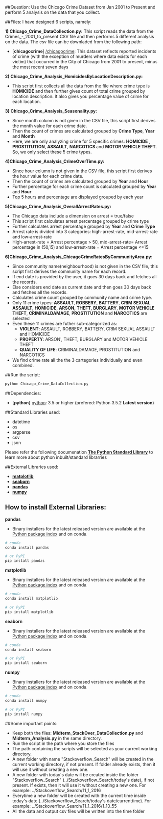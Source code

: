 ##Question:
Use the Chicago Crime Dataset from Jan 2001 to Present and perform 5 analysis on the data that you collect.

##Files: 
I have designed 6 scripts, namely:

**1) Chicago_Crime_DataCollection.py:**
This script reads the data from the Crimes_-_2001_to_present CSV file and then performs 5 different analysis on the data. 
The csv file can be downladed from the following path: 
* [**chicagocrime**] [/chicagocrime]: This dataset reflects reported incidents of crime (with the exception of murders where data exists for each victim) that occurred in the City of Chicago from 2001 to present, minus the most recent seven days

**2) Chicago_Crime_Analysis_HomicidesByLocationDescription.py:**
- This script first collects all the data from the file where crime type is **HOMICIDE** and then further gives count of total crime grouped by location description. It also gives you percentage value of crime for each location.

**3) Chicago_Crime_Analysis_Seasonality.py:**
- Since month column is not given in the CSV file, this script first derives the month value for each crime date. 
- Then the count of crimes are calculated grouped by **Crime Type**, **Year** and **Month**
- Here, we are only analyzing crime for 5 specific crimes: **HOMICIDE** , **PROSTITUTION**, **ASSAULT**, **NARCOTICS** and **MOTOR VEHICLE THEFT**. So, we only select these 5 crime types.

**4)Chicago_Crime_Analysis_CrimeOverTime.py:**
- Since hour column is not given in the CSV file, this script first derives the hour value for each crime date.
- Then the count of crimes are calculated grouped by **Year** and **Hour**
- Further percentage for each crime count is calculated grouped by **Year** and **Hour**
- Top 5 hours and percentage are displayed grouped by each year

**5)Chicago_Crime_Analysis_OverallArrestRates.py:**
- The Chicago data include a dimension on arrest = true/false
- This script first calculates arrest percentage grouped by crime type
- Further calculates arrest percentage grouped by **Year** and **Crime Type**
- Arrest rate is divided into 3 categories: high-arrest-rate, mid-arrest-rate and low-arrest-rate
- High-arrest-rate = Arrest percentage > 50, mid-arrest-rate=  Arrest percentage in (50,15) and low-arrest-rate = Arrest percentage <=15

**6)Chicago_Crime_Analysis_ChicagoCrimeRatesByCommunityArea.py:**
- Since community name(neighbourhood) is not given in the CSV file, this script first derives the community name for each record. 
- If end date is provided by the user, it goes 30 days back and fetches all the records. 
- Else considers end date as current date and then goes 30 days back and fetches all the records.
- Calculates crime count grouped by community name and crime type.
- Only 11 crime types: **ASSAULT**, **ROBBERY**, **BATTERY**, **CRIM SEXUAL ASSAULT**, **HOMICIDE**, **ARSON**, **THEFT**, **BURGLARY**, **MOTOR VEHICLE THEFT**, **CRIMINALDAMAGE**, **PROSTITUTION** and **NARCOTICS** are selected
- Even these 11 crimes are futher sub-categorized as:
	- **VIOLENT**: ASSAULT, ROBBERY, BATTERY, CRIM SEXUAL ASSAULT and HOMICIDE 
	- **PROPERTY**:  ARSON', THEFT, BURGLARY and MOTOR VEHICLE THEFT
	- **QUALITY OF LIFE**: CRIMINALDAMAGE, PROSTITUTION and NARCOTICS
- We find crime rate all the the 3 cartegories individually and even combined.


[/chicagocrime]: https://data.cityofchicago.org/Public-Safety/Crimes-2001-to-present/ijzp-q8t2

##Run the script:
```sh
python Chicago_Crime_DataCollection.py
```

##Dependencies:
* [**python**] [python]: 3.5 or higher (prefered: Python 3.5.2 **Latest version**)

[python]: https://www.python.org/downloads/release 

##Standard Libraries used:
* datetime
* os
* argparse
* csv
* json

Please refer the following documenation [**The Python Standard Library**][The Python Standard Library] to learn more about python inbuilt/standard librarries

[The Python Standard Library]: https://docs.python.org/3/library/

##External Libraries used:
* [**matplotlib**][matplotlib]
* [**seaborn**][seaborn]
* [**pandas**][pandas]
* [**numpy**][numpy]

[matplotlib]: http://matplotlib.org/
[seaborn]: http://seaborn.pydata.org/
[pandas]: http://pandas.pydata.org/
[numpy]: http://www.numpy.org/

## How to install External Libraries:
**pandas**
- Binary installers for the latest released version are available at the [Python
package index](https://pypi.python.org/pypi/pandas/) and on conda.

```sh
# conda
conda install pandas
```

```sh
# or PyPI
pip install pandas
```

**matplotlib**
- Binary installers for the latest released version are available at the [Python
package index](https://pypi.python.org/pypi/matplotlib/) and on conda.

```sh
# conda
conda install matplotlib
```

```sh
# or PyPI
pip install matplotlib
```

**seaborn**
- Binary installers for the latest released version are available at the [Python
package index](https://pypi.python.org/pypi/seaborn/) and on conda.

```sh
# conda
conda install seaborn
```

```sh
# or PyPI
pip install seaborn
```

**numpy**
- Binary installers for the latest released version are available at the [Python
package index](https://pypi.python.org/pypi/numpy/) and on conda.

```sh
# conda
conda install numpy
```

```sh
# or PyPI
pip install numpy
```

##Some important points:
* Keep both the files: **Midterm_StackOver_DataCollection.py** and **Midterm_Analysis.py** in the same directory.
* Run the script in the path where you store the files
* The path containing the scripts will be selected as your current working directory.
* A new folder with name "Stackoverflow_Search" will be created in the current working directory, if not present. If folder already exists, then it will use it without creating a new one.
* A new folder with today's date will be created inside the folder "Stackoverflow_Search" (../Stackoverflow_Search/today's date), if not present. If exists, then it will use it without creating a new one. For example: ../Stackoverflow_Search/11_1_2016
* Everytime a new folder will be created with the current time inside today's date (../Stackoverflow_Search/today's date/currenttime). For example: ../Stackoverflow_Search/11_1_2016/1_10_55
* All the data and output csv files will be written into the time folder






